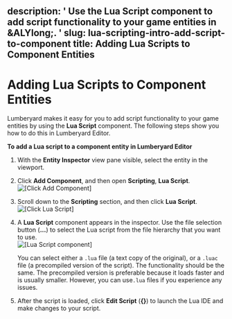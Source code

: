 description: ' Use the Lua Script component to add script functionality to your game
  entities in &ALYlong;. '
slug: lua-scripting-intro-add-script-to-component
title: Adding Lua Scripts to Component Entities
---
# Adding Lua Scripts to Component Entities<a name="lua-scripting-intro-add-script-to-component"></a>

Lumberyard makes it easy for you to add script functionality to your game entities by using the **Lua Script** component\. The following steps show you how to do this in Lumberyard Editor\.

**To add a Lua script to a component entity in Lumberyard Editor**

1. With the **Entity Inspector** view pane visible, select the entity in the viewport\.

1. Click **Add Component**, and then open **Scripting**, **Lua Script**\.  
![\[Click Add Component\]](/images/userguide/scripting/lua/lua-scripting-ces-1.png)

1. Scroll down to the **Scripting** section, and then click **Lua Script**\.  
![\[Click Lua Script\]](/images/userguide/scripting/lua/lua-scripting-ces-2.png)

1. A **Lua Script** component appears in the inspector\. Use the file selection button \(**\.\.\.**\) to select the Lua script from the file hierarchy that you want to use\.  
![\[Lua Script component\]](/images/userguide/scripting/lua/lua-scripting-ces-3.png)

   You can select either a `.lua` file \(a text copy of the original\), or a `.luac` file \(a precompiled version of the script\)\. The functionality should be the same\. The precompiled version is preferable because it loads faster and is usually smaller\. However, you can use`.lua` files if you experience any issues\.

1. After the script is loaded, click **Edit Script** \(**\{\}**\) to launch the Lua IDE and make changes to your script\.